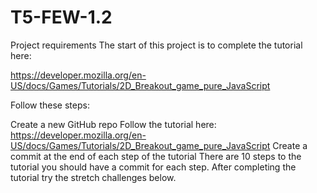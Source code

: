 # T5-FEW-1.2 
Project requirements
The start of this project is to complete the tutorial here:

https://developer.mozilla.org/en-US/docs/Games/Tutorials/2D_Breakout_game_pure_JavaScript

Follow these steps:

Create a new GitHub repo
Follow the tutorial here: https://developer.mozilla.org/en-US/docs/Games/Tutorials/2D_Breakout_game_pure_JavaScript
Create a commit at the end of each step of the tutorial
There are 10 steps to the tutorial you should have a commit for each step.
After completing the tutorial try the stretch challenges below.
